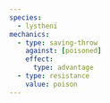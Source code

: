 ```yaml
---
species:
  - lystheni
mechanics:
  - type: saving-throw
    against: [poisoned]
    effect:
      type: advantage
  - type: resistance
    value: poison
---
```

